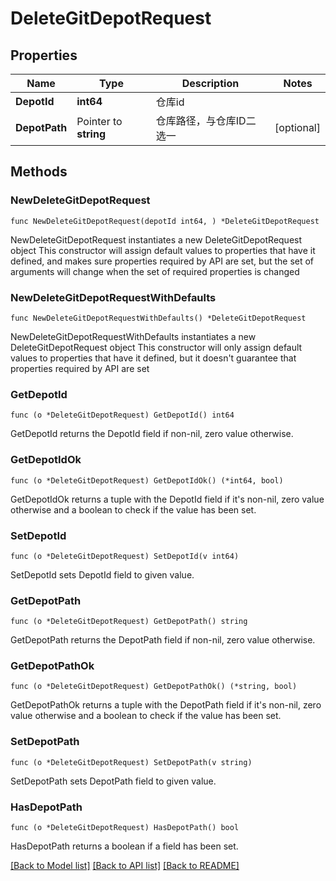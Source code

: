 # DeleteGitDepotRequest

## Properties

Name | Type | Description | Notes
------------ | ------------- | ------------- | -------------
**DepotId** | **int64** | 仓库id | 
**DepotPath** | Pointer to **string** | 仓库路径，与仓库ID二选一 | [optional] 

## Methods

### NewDeleteGitDepotRequest

`func NewDeleteGitDepotRequest(depotId int64, ) *DeleteGitDepotRequest`

NewDeleteGitDepotRequest instantiates a new DeleteGitDepotRequest object
This constructor will assign default values to properties that have it defined,
and makes sure properties required by API are set, but the set of arguments
will change when the set of required properties is changed

### NewDeleteGitDepotRequestWithDefaults

`func NewDeleteGitDepotRequestWithDefaults() *DeleteGitDepotRequest`

NewDeleteGitDepotRequestWithDefaults instantiates a new DeleteGitDepotRequest object
This constructor will only assign default values to properties that have it defined,
but it doesn't guarantee that properties required by API are set

### GetDepotId

`func (o *DeleteGitDepotRequest) GetDepotId() int64`

GetDepotId returns the DepotId field if non-nil, zero value otherwise.

### GetDepotIdOk

`func (o *DeleteGitDepotRequest) GetDepotIdOk() (*int64, bool)`

GetDepotIdOk returns a tuple with the DepotId field if it's non-nil, zero value otherwise
and a boolean to check if the value has been set.

### SetDepotId

`func (o *DeleteGitDepotRequest) SetDepotId(v int64)`

SetDepotId sets DepotId field to given value.


### GetDepotPath

`func (o *DeleteGitDepotRequest) GetDepotPath() string`

GetDepotPath returns the DepotPath field if non-nil, zero value otherwise.

### GetDepotPathOk

`func (o *DeleteGitDepotRequest) GetDepotPathOk() (*string, bool)`

GetDepotPathOk returns a tuple with the DepotPath field if it's non-nil, zero value otherwise
and a boolean to check if the value has been set.

### SetDepotPath

`func (o *DeleteGitDepotRequest) SetDepotPath(v string)`

SetDepotPath sets DepotPath field to given value.

### HasDepotPath

`func (o *DeleteGitDepotRequest) HasDepotPath() bool`

HasDepotPath returns a boolean if a field has been set.


[[Back to Model list]](../README.md#documentation-for-models) [[Back to API list]](../README.md#documentation-for-api-endpoints) [[Back to README]](../README.md)


